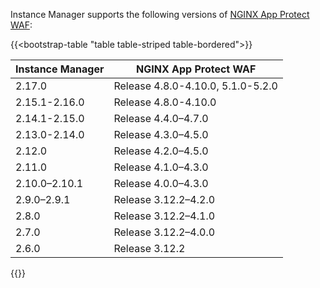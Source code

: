 Instance Manager supports the following versions of [NGINX App Protect WAF](https://docs.nginx.com/nginx-app-protect/):

{{<bootstrap-table "table table-striped table-bordered">}}

| Instance Manager | NGINX App Protect WAF              |
|------------------|------------------------------------|
| 2.17.0           | Release 4.8.0-4.10.0, 5.1.0-5.2.0  |
| 2.15.1-2.16.0    | Release 4.8.0-4.10.0               |
| 2.14.1-2.15.0    | Release 4.4.0–4.7.0                |
| 2.13.0-2.14.0    | Release 4.3.0–4.5.0                |
| 2.12.0           | Release 4.2.0–4.5.0                |
| 2.11.0           | Release 4.1.0–4.3.0                |
| 2.10.0–2.10.1    | Release 4.0.0–4.3.0                |
| 2.9.0–2.9.1      | Release 3.12.2–4.2.0               |
| 2.8.0            | Release 3.12.2–4.1.0               |
| 2.7.0            | Release 3.12.2–4.0.0               |
| 2.6.0            | Release 3.12.2                     |

{{</bootstrap-table>}}

<!-- Do not remove. Keep this code at the bottom of the include -->
<!-- DOCS-1068 -->
